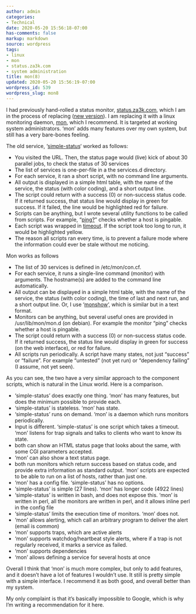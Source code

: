 ```yaml
---
author: admin
categories:
- Technical
date: 2020-05-20 15:56:18-07:00
has-comments: false
markup: markdown
source: wordpress
tags:
- linux
- mon
- status.za3k.com
- system administration
title: mon(8)
updated: 2020-05-20 15:56:19-07:00
wordpress_id: 539
wordpress_slug: mon8
---
```

I had previously hand-rolled a status monitor, [status.za3k.com](http://status.za3k.com/), which I am in the process of replacing ([new version](https://germinate.za3k.com/pub/status/mon.txt)). I am replacing it with a linux monitoring daemon, [mon](https://mirrors.edge.kernel.org/pub/software/admin/mon/html/man/mon.html), which I recommend. It is targeted at working system administrators. ‘mon’ adds many features over my own system, but still has a very bare-bones feeling.

The old service, ‘[simple-status](https://github.com/za3k/za3k.com/blob/master/cgi-bin/status-simple)‘ worked as follows:

-   You visited the URL. Then, the status page would (live) kick of about 30 parallel jobs, to check the status of 30 services
-   The list of services is one-per-file in a the services.d directory.
-   For each service, it ran a short script, with no command line arguments.
-   All output is displayed in a simple html table, with the name of the service, the status (with color coding), and a short output line.
-   The script could return with a success (0) or non-success status code. If it returned success, that status line would display in green for success. If it failed, the line would be highlighted red for failure.
-   Scripts can be anything, but I wrote several utility functions to be called from scripts. For example, “[ping?](https://github.com/za3k/za3k.com/blob/master/cgi-bin/ping%3F)” checks whether a host is pingable.
-   Each script was wrapped in [timeout](https://www.gnu.org/software/coreutils/manual/html_node/timeout-invocation.html#timeout-invocation). If the script took too long to run, it would be highlighted yellow.
-   The reason all scripts ran every time, is to prevent a failure mode where the information could ever be stale without me noticing.

Mon works as follows

-   The list of 30 services is defined in /etc/mon/con.cf.
-   For each service, it runs a single-line command (monitor) with arguments. The hostname(s) are added to the command line automatically.
-   All output can be displayed in a simple html table, with the name of the service, the status (with color coding), the time of last and next run, and a short output line. Or, I use ‘[monshow](https://mirrors.edge.kernel.org/pub/software/admin/mon/html/man/monshow.html)‘, which is similar but in a text format.
-   Monitors can be anything, but several useful ones are provided in /usr/lib/mon/mon.d (on debian). For example the monitor “ping” checks whether a host is pingable.
-   The script could return with a success (0) or non-success status code. If it returned success, the status line would display in green for success (on the web interface), or red for failure.
-   All scripts run periodically. A script have many states, not just “success” or “failure”. For example “untested” (not yet run) or “dependency failing” (I assume, not yet seen).

As you can see, the two have a very similar approach to the component scripts, which is natural in the Linux world. Here is a comparison.

-   ‘simple-status’ does exactly one thing. ‘mon’ has many features, but does the minimum possible to provide each.
-   ‘simple-status’ is stateless. ‘mon’ has state.
-   ‘simple-status’ runs on demand. ‘mon’ is a daemon which runs monitors periodically.
-   Input is different. ‘simple-status’ is one script which takes a timeout. ‘mon’ listens for trap signals and talks to clients who want to know its state.
-   both can show an HTML status page that looks about the same, with some CGI parameters accepted.
-   ‘mon’ can also show a text status page.
-   both run monitors which return success based on status code, and provide extra information as standard output. ‘mon’ scripts are expected to be able to run on a list of hosts, rather than just one.
-   ‘mon’ has a config file. ‘simple-status’ has no options.
-   ‘simple-status’ is simple (27 lines). ‘mon’ has longer code (4922 lines)
-   ‘simple-status’ is written in bash, and does not expose this. ‘mon’ is written in perl, all the monitors are written in perl, and it allows inline perl in the config file
-   ‘simple-status’ limits the execution time of monitors. ‘mon’ does not.
-   ‘mon’ allows alerting, which call an arbitrary program to deliver the alert (email is common)
-   ‘mon’ supports traps, which are active alerts
-   ‘mon’ supports watchdog/heartbeat style alerts, where if a trap is not regularly received, it marks a service as failed.
-   ‘mon’ supports dependencies
-   ‘mon’ allows defining a service for several hosts at once

Overall I think that ‘mon’ is much more complex, but only to add features, and it doesn’t have a lot of features I wouldn’t use. It still is pretty simple with a simple interface. I recommend it as both good, and overall better than my system.

My only complaint is that it’s basically impossible to Google, which is why I’m writing a recommendation for it here.
